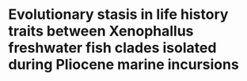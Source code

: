 # Evolutionary stasis in life history traits between Xenophallus freshwater fish clades isolated during Pliocene marine incursions
